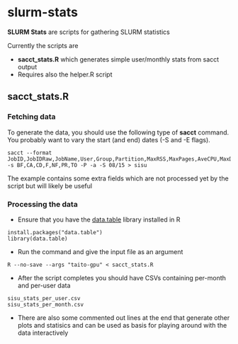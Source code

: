 # slurm-stats
**SLURM Stats** are scripts for gathering SLURM statistics

Currently the scripts are 
 - **sacct_stats.R** which generates simple user/monthly stats from sacct output
  - Requires also the helper.R script

## sacct_stats.R ##
### Fetching data
To generate the data, you should use the following type of **sacct** command. You probably want to vary the start (and end) dates (-S and -E flags).  

    sacct --format JobID,JobIDRaw,JobName,User,Group,Partition,MaxRSS,MaxPages,AveCPU,MaxDiskWrite,MaxDiskRead,MaxVMSize,NTasks,AllocCPUS,Submit,Start,Elapsed,End,State,ExitCode,ReqMem,Timelimit -s BF,CA,CD,F,NF,PR,TO -P -a -S 08/15 > sisu

The example contains some extra fields which are not processed yet by the script but will likely be useful

### Processing the data
 - Ensure that you have the [data.table](https://github.com/Rdatatable/data.table) library installed in R
```
install.packages("data.table")
library(data.table)
```
 - Run the command and give the input file as an argument
```
R --no-save --args "taito-gpu" < sacct_stats.R
```
 - After the script completes you should have CSVs containing per-month and per-user data
```
sisu_stats_per_user.csv
sisu_stats_per_month.csv
```

 - There are also some commented out lines at the end that generate other plots and statisics and can be used as basis for playing around with the data interactively
